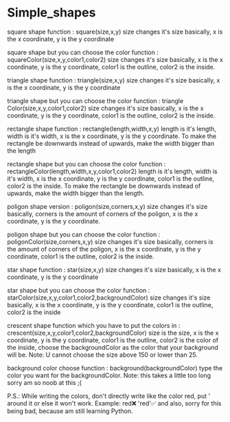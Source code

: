 # Simple_shapes

square shape function : square(size,x,y) size changes it's size basically, x is the x coordinate, y is the y coordinate 

square shape but you can choose the color function : squareColor(size,x,y,color1,color2) size changes it's size basically, x is the x coordinate, y is the y coordinate, color1 is the outline, color2 is the inside.

triangle shape function : triangle(size,x,y) size changes it's size basically, x is the x coordinate, y is the y coordinate

triangle shape but you can choose the color function : triangle Color(size,x,y,color1,color2) size changes it's size basically, x is the x coordinate, y is the y coordinate, color1 is the outline, color2 is the inside.

rectangle shape function : rectangle(length,width,x,y) length is it's length, width is it's width, x is the x coordinate, y is the y coordinate. To make the rectangle be downwards instead of upwards, make the width bigger than the length

rectangle shape but you can choose the color function : rectangleColor(length,width,x,y,color1,color2) length is it's length, width is it's width, x is the x coordinate, y is the y coordinate, color1 is the outline, color2 is the inside. To make the rectangle be downwards instead of upwards, make the width bigger than the length.

poligon shape version : poligon(size,corners,x,y)  size changes it's size basically, corners is the amount of corners of the poligon, x is the x coordinate, y is the y coordinate.

poligon shape but you can choose the color function : poligonColor(size,corners,x,y)  size changes it's size basically, corners is the amount of corners of the poligon, x is the x coordinate, y is the y coordinate, color1 is the outline, color2 is the inside.

star shape function : star(size,x,y) size changes it's size basically, x is the x coordinate, y is the y coordinate

star shape but you can choose the color function : starColor(size,x,y,color1,color2,backgroundColor) size changes it's size basically, x is the x coordinate, y is the y coordinate, color1 is the outline, color2 is the inside

crescent shape function which you have to put the colors in : crescent(size,x,y,color1,color2,backgroundColor) size is the size, x is the x coordinate, y is the y coordinate, color1 is the outline, color2 is the color of the inside, choose the backgroundColor as the color that your background will be. Note: U cannot choose the size above 150 or lower than 25.

background color choose function : background(backgroundColor) type the color you want for the backgroundColor. Note: this takes a little too long sorry am so noob at this ;(

P.S.: While writing the colors, don't directly write like the color red, put ' around it or else it won't work. Example: red❌ 'red'✅
and also, sorry for this being bad, because am still learning Python.
